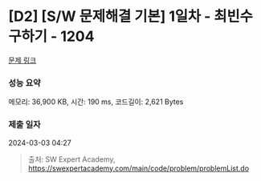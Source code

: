 # [D2] [S/W 문제해결 기본] 1일차 - 최빈수 구하기 - 1204 

[문제 링크](https://swexpertacademy.com/main/code/problem/problemDetail.do?contestProbId=AV13zo1KAAACFAYh) 

### 성능 요약

메모리: 36,900 KB, 시간: 190 ms, 코드길이: 2,621 Bytes

### 제출 일자

2024-03-03 04:27



> 출처: SW Expert Academy, https://swexpertacademy.com/main/code/problem/problemList.do